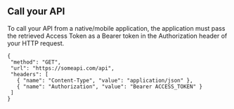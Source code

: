 ## Call your API

To call your API from a native/mobile application, the application must pass the retrieved Access Token as a Bearer token in the Authorization header of your HTTP request.


 ```har
{
  "method": "GET",
  "url": "https://someapi.com/api",
  "headers": [
    { "name": "Content-Type", "value": "application/json" },
    { "name": "Authorization", "value": "Bearer ACCESS_TOKEN" }
  ]
}
```
